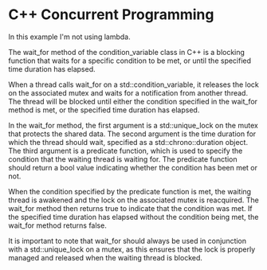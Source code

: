 # C++ Concurrent Programming
In this example I'm not using lambda.

The wait_for method of the condition_variable class in C++ is a blocking function that waits for a specific condition to be met, 
or until the specified time duration has elapsed.

When a thread calls wait_for on a std::condition_variable, it releases the lock on the associated mutex and waits for a notification from another thread. 
The thread will be blocked until either the condition specified in the wait_for method is met, or the specified time duration has elapsed.

In the wait_for method, the first argument is a std::unique_lock on the mutex that protects the shared data. The second argument is the time duration for which the thread should wait, specified as a std::chrono::duration object. The third argument is a predicate function, which is used to specify the condition that the waiting thread is waiting for. The predicate function should return a bool value indicating whether the condition has been met or not.

When the condition specified by the predicate function is met, the waiting thread is awakened and the lock on the associated mutex is reacquired. The wait_for method then returns true to indicate that the condition was met. If the specified time duration has elapsed without the condition being met, the wait_for method returns false.

It is important to note that wait_for should always be used in conjunction with a std::unique_lock on a mutex, as this ensures that the lock is properly managed and released when the waiting thread is blocked.
